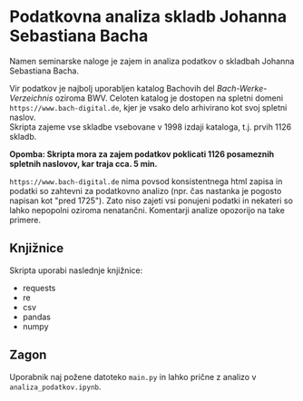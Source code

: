 # Podatkovna analiza skladb Johanna Sebastiana Bacha

Namen seminarske naloge je zajem in analiza podatkov o skladbah Johanna Sebastiana Bacha.  

Vir podatkov je najbolj uporabljen katalog Bachovih del *Bach-Werke-Verzeichnis* oziroma BWV. Celoten katalog je dostopen na spletni domeni `https://www.bach-digital.de`, kjer je vsako delo arhivirano kot svoj spletni naslov.  
Skripta zajeme vse skladbe vsebovane v 1998 izdaji kataloga, t.j. prvih 1126 skladb.

**Opomba: Skripta mora za zajem podatkov poklicati 1126 posameznih spletnih naslovov, kar traja cca. 5 min.**

`https://www.bach-digital.de` nima povsod konsistentnega html zapisa in podatki so zahtevni za podatkovno analizo (npr. čas nastanka je pogosto napisan kot "pred 1725"). Zato niso zajeti vsi ponujeni podatki in nekateri so lahko nepopolni oziroma nenatančni. Komentarji analize opozorijo na take primere.

## Knjižnice

Skripta uporabi naslednje knjižnice:
- requests
- re
- csv
- pandas
- numpy

## Zagon

Uporabnik naj požene datoteko `main.py` in lahko prične z analizo v `analiza_podatkov.ipynb`.
